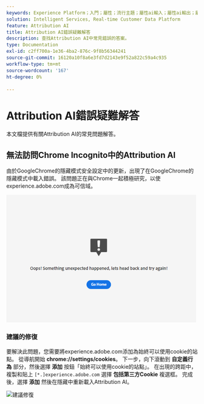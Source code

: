 ```yaml
---
keywords: Experience Platform；入門；屬性；流行主題；屬性ai輸入；屬性ai輸出；屬性ai疑難解答；屬性ai錯誤
solution: Intelligent Services, Real-time Customer Data Platform
feature: Attribution AI
title: Attribution AI錯誤疑難解答
description: 查找Attribution AI中常見錯誤的答案。
type: Documentation
exl-id: c2ff700a-1e36-4ba2-876c-9f8b56344241
source-git-commit: 16120a10f8a6e3fd7d2143e9f52a822c59a4c935
workflow-type: tm+mt
source-wordcount: '167'
ht-degree: 0%

---
```


# Attribution AI錯誤疑難解答

本文檔提供有關Attribution AI的常見問題解答。

## 無法訪問Chrome Incognito中的Attribution AI

由於GoogleChrome的隱藏模式安全設定中的更新，出現了在GoogleChrome的隱藏模式中載入錯誤。 該問題正在與Chrome一起積極研究，以使experience.adobe.com成為可信域。

<img src="./images/faq/error.PNG" width="500" /><br />

### 建議的修復

要解決此問題，您需要將experience.adobe.com添加為始終可以使用cookie的站點。 從導航開始 **chrome://settings/cookies**。 下一步，向下滾動到 **自定義行為** 部分，然後選擇 **添加** 按鈕「始終可以使用cookie的站點」。 在出現的跨距中，複製和貼上 `[*.]experience.adobe.com` 選擇 **包括第三方Cookie** 複選框。 完成後，選擇 **添加** 然後在隱藏中重新載入Attribution AI。

![建議修復](./images/faq/cookies2.gif)
